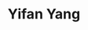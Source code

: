 ---
# Display name

title: Yifan Yang
user_groups: ["Current Master Students"]



organizations:
- name: 2019- 

Interests:
- Machine Learning

---